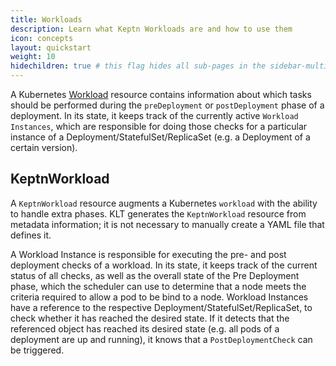 ```yaml
---
title: Workloads
description: Learn what Keptn Workloads are and how to use them
icon: concepts
layout: quickstart
weight: 10
hidechildren: true # this flag hides all sub-pages in the sidebar-multicard.html
---
```


A Kubernetes
[Workload](https://kubernetes.io/docs/concepts/workloads/)
resource contains information about
which tasks should be performed during the `preDeployment`
or `postDeployment` phase of a deployment.
In its state,
it keeps track of the currently active `Workload Instances`,
which are responsible for doing those checks
for a particular instance of a Deployment/StatefulSet/ReplicaSet
(e.g. a Deployment of a certain version).

## KeptnWorkload

A `KeptnWorkload` resource augments a Kubernetes `workload`
with the ability to handle extra phases.
KLT generates the `KeptnWorkload` resource
from metadata information;
it is not necessary to manually create a YAML file that defines it.

A Workload Instance is responsible for executing
the pre- and post deployment checks of a workload.
In its state, it keeps track of the current status of all checks,
as well as the overall state of the Pre Deployment phase,
which the scheduler can use to determine
that a node meets the criteria required
to allow a pod to be bind to a node.
Workload Instances have a reference
to the respective Deployment/StatefulSet/ReplicaSet,
to check whether it has reached the desired state.
If it detects that the referenced object has reached its desired state
(e.g. all pods of a deployment are up and running),
it knows that a `PostDeploymentCheck` can be triggered.
